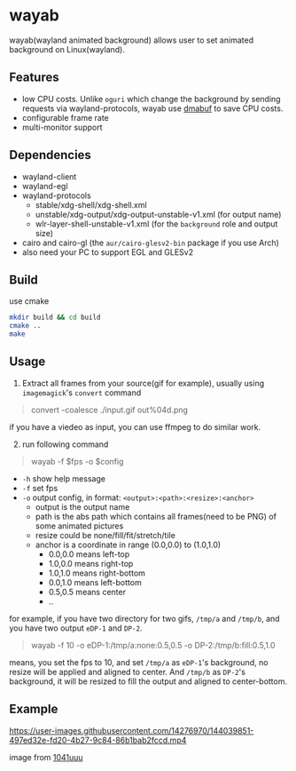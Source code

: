 # wayab

wayab(wayland animated background) allows user to set animated background on Linux(wayland).


## Features

- low CPU costs. Unlike `oguri` which change the background by sending requests via wayland-protocols, wayab use [dmabuf](https://wayland-book.com/surfaces/dmabuf.html) to save CPU costs.
- configurable frame rate
- multi-monitor support

## Dependencies

- wayland-client
- wayland-egl
- wayland-protocols
  - stable/xdg-shell/xdg-shell.xml
  - unstable/xdg-output/xdg-output-unstable-v1.xml (for output name)
  - wlr-layer-shell-unstable-v1.xml (for the `background` role and output size)
- cairo and cairo-gl (the `aur/cairo-glesv2-bin` package if you use Arch)
- also need your PC to support EGL and GLESv2

## Build

use cmake

```bash
mkdir build && cd build
cmake ..
make
```

## Usage

1. Extract all frames from your source(gif for example), usually using `imagemagick`'s `convert` command

> convert -coalesce ./input.gif out%04d.png

if you have a viedeo as input, you can use ffmpeg to do similar work.

2. run following command

> wayab -f $fps -o $config

- `-h` show help message 
- `-f` set fps
- `-o` output config, in format: `<output>:<path>:<resize>:<anchor>`
  - output is the output name
  - path is the abs path which contains all frames(need to be PNG) of some animated pictures
  - resize could be none/fill/fit/stretch/tile
  - anchor is a coordinate in range (0.0,0.0) to (1.0,1.0)
    - 0.0,0.0 means left-top
    - 1.0,0.0 means right-top
    - 1.0,1.0 means right-bottom
    - 0.0,1.0 means left-bottom
    - 0.5,0.5 means center
    - ..

for example, if you have two directory for two gifs, `/tmp/a` and `/tmp/b`, and you have two output `eDP-1` and `DP-2`.

> wayab -f 10 -o eDP-1:/tmp/a:none:0.5,0.5 -o DP-2:/tmp/b:fill:0.5,1.0

means, you set the fps to 10, and set `/tmp/a` as `eDP-1`'s background, no resize will be applied and aligned to center. And `/tmp/b` as `DP-2`'s background, it will be resized to fill the output and aligned to center-bottom.


## Example


https://user-images.githubusercontent.com/14276970/144039851-497ed32e-fd20-4b27-9c84-86b1bab2fccd.mp4

image from [1041uuu](https://1041uuu.tumblr.com/page/3)
